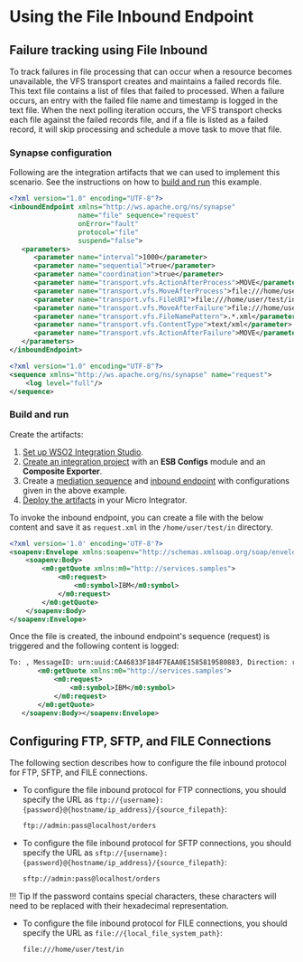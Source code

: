 # Using the File Inbound Endpoint
## Failure tracking using File Inbound
To track failures in file processing that can occur when a resource
becomes unavailable, the VFS transport creates and maintains a failed
records file. This text file contains a list of files that failed to
processed. When a failure occurs, an entry with the failed file name and
timestamp is logged in the text file. When the next polling iteration
occurs, the VFS transport checks each file against the failed records
file, and if a file is listed as a failed record, it will skip
processing and schedule a move task to move that file.

### Synapse configuration

Following are the integration artifacts that we can used to implement this scenario. See the instructions on how to [build and run](#build-and-run) this example.

```xml tab='Inbound Endpoint'
<?xml version="1.0" encoding="UTF-8"?>
<inboundEndpoint xmlns="http://ws.apache.org/ns/synapse" 
                 name="file" sequence="request" 
                 onError="fault" 
                 protocol="file" 
                 suspend="false">
   <parameters>
      <parameter name="interval">1000</parameter>
      <parameter name="sequential">true</parameter> 
      <parameter name="coordination">true</parameter> 
      <parameter name="transport.vfs.ActionAfterProcess">MOVE</parameter>
      <parameter name="transport.vfs.MoveAfterProcess">file:///home/user/test/out</parameter>
      <parameter name="transport.vfs.FileURI">file:///home/user/test/in</parameter>
      <parameter name="transport.vfs.MoveAfterFailure">file:///home/user/test/failed</parameter>
      <parameter name="transport.vfs.FileNamePattern">.*.xml</parameter>
      <parameter name="transport.vfs.ContentType">text/xml</parameter>
      <parameter name="transport.vfs.ActionAfterFailure">MOVE</parameter>
   </parameters>
</inboundEndpoint>
```

```xml tab='Sequence'
<?xml version="1.0" encoding="UTF-8"?>
<sequence xmlns="http://ws.apache.org/ns/synapse" name="request">
    <log level="full"/>
</sequence>
```

### Build and run

Create the artifacts:

1. [Set up WSO2 Integration Studio](../../../../develop/installing-WSO2-Integration-Studio).
2. [Create an integration project](../../../../develop/create-integration-project) with an <b>ESB Configs</b> module and an <b>Composite Exporter</b>.
3. Create a [mediation sequence](../../../../develop/creating-artifacts/creating-reusable-sequences) and [inbound endpoint](../../../../develop/creating-an-inbound-endpoint) with configurations given in the above example.
4. [Deploy the artifacts](../../../../develop/deploy-artifacts) in your Micro Integrator.

To invoke the inbound endpoint, you can create a file with the below content and save it as `request.xml` in the `/home/user/test/in` directory.

```xml
<?xml version='1.0' encoding='UTF-8'?>
<soapenv:Envelope xmlns:soapenv="http://schemas.xmlsoap.org/soap/envelope/" xmlns:wsa="http://www.w3.org/2005/08/addressing">
    <soapenv:Body>
        <m0:getQuote xmlns:m0="http://services.samples">
            <m0:request>
                <m0:symbol>IBM</m0:symbol>
            </m0:request>
        </m0:getQuote>
    </soapenv:Body>
</soapenv:Envelope>
```

Once the file is created, the inbound endpoint's sequence (request) is triggered and the following content is logged:

```xml
To: , MessageID: urn:uuid:CA46833F184F7EAA0E1585819580883, Direction: request, Envelope: <?xml version='1.0' encoding='utf-8'?><soapenv:Envelope xmlns:soapenv="http://schemas.xmlsoap.org/soap/envelope/" xmlns:wsa="http://www.w3.org/2005/08/addressing"><soapenv:Body>
       <m0:getQuote xmlns:m0="http://services.samples">
           <m0:request>
               <m0:symbol>IBM</m0:symbol>
           </m0:request>
       </m0:getQuote>
   </soapenv:Body></soapenv:Envelope>
```

## Configuring FTP, SFTP, and FILE Connections

The following section describes how to configure the file inbound protocol for FTP, SFTP, and FILE connections.

-   To configure the file inbound protocol for FTP connections, you should specify the URL as `ftp://{username}:{password}@{hostname/ip_address}/{source_filepath}`:

    ```bash 
    ftp://admin:pass@localhost/orders
    ```

-   To configure the file inbound protocol for SFTP connections, you should specify the URL as `sftp://{username}:{password}@{hostname/ip_address}/{source_filepath}`:

    ```bash 
    sftp://admin:pass@localhost/orders
    ```

!!! Tip
    If the password contains special characters, these characters will need to be replaced with their hexadecimal representation.
    
-   To configure the file inbound protocol for FILE connections, you should specify the URL as `file://{local_file_system_path}`:

    ```bash
    file:///home/user/test/in
    ```
